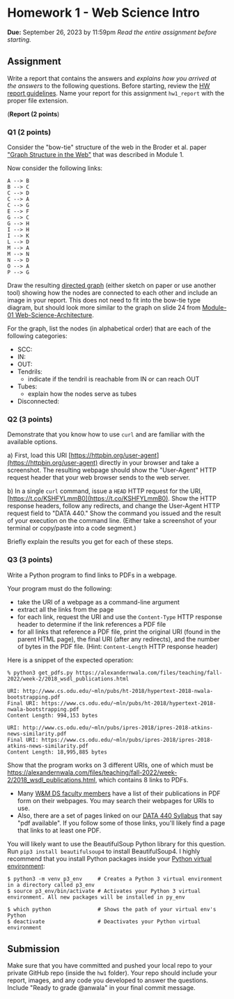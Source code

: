 # Homework 1 - Web Science Intro
**Due:** September 26, 2023 by 11:59pm
 *Read the entire assignment before starting.*

## Assignment

Write a report that contains the answers and *explains how you arrived at the answers* to the following questions. Before starting, review the [HW report guidelines](https://github.com/anwala/teaching-web-science/blob/main/fall-2023/homework/hw0/reports.md). Name your report for this assignment `hw1_report` with the proper file extension.

(**Report (2 points**)

### Q1 (2 points)
Consider the "bow-tie" structure of the web in the Broder et al. paper ["Graph Structure in the Web"](https://web.archive.org/web/20220505225729/https://snap.stanford.edu/class/cs224w-readings/broder00bowtie.pdf) that was described in Module 1. 

Now consider the following links:

```text
A --> B
B --> C
C --> D
C --> A
C --> G
E --> F
G --> C
G --> H
I --> H
I --> K
L --> D
M --> A
M --> N
N --> D
O --> A
P --> G 
```

Draw the resulting [directed graph](https://en.wikipedia.org/wiki/Directed_graph) (either sketch on paper or use another tool) showing how the nodes are connected to each other and include an image in your report.  This does not need to fit into the bow-tie type diagram, but should look more similar to the graph on slide 24 from [Module-01 Web-Science-Architecture](https://docs.google.com/presentation/d/1sSNcXMBUJWb-rVbTEvKqFAC2SvJugI8m/edit#slide=id.p24).

For the graph, list the nodes (in alphabetical order) that are each of the following categories:
* SCC: 
* IN: 
* OUT: 
* Tendrils: 
    * indicate if the tendril is reachable from IN or can reach OUT
* Tubes: 
    * explain how the nodes serve as tubes
* Disconnected:
    
    
### Q2 (3 points)
Demonstrate that you know how to use `curl` and are familiar with the available options.

a) First, load this URI [https://httpbin.org/user-agent](https://httpbin.org/user-agent) directly in your browser and take a screenshot.  The resulting webpage should show the "User-Agent" HTTP request header that your web browser sends to the web server.

b) In a single `curl` command, issue a `HEAD` HTTP request for the URI, [https://t.co/KSHFYLmmB0](https://t.co/KSHFYLmmB0). Show the HTTP response headers, follow any redirects, and change the User-Agent HTTP request field to "DATA 440."  Show the command you issued and the result of your execution on the command line.  (Either take a screenshot of your terminal or copy/paste into a code segment.)

Briefly explain the results you get for each of these steps.

### Q3 (3 points)
Write a Python program to find links to PDFs in a webpage.

Your program must do the following:
* take the URI of a webpage as a command-line argument
* extract all the links from the page
* for each link, request the URI and use the `Content-Type` HTTP response header to determine if the link references a PDF file 
* for all links that reference a PDF file, print the original URI (found in the parent HTML page), the final URI (after any redirects), and the number of bytes in the PDF file. (Hint: `Content-Length` HTTP response header)

Here is a snippet of the expected operation:

```
% python3 get_pdfs.py https://alexandernwala.com/files/teaching/fall-2022/week-2/2018_wsdl_publications.html

URI: http://www.cs.odu.edu/~mln/pubs/ht-2018/hypertext-2018-nwala-bootstrapping.pdf
Final URI: https://www.cs.odu.edu/~mln/pubs/ht-2018/hypertext-2018-nwala-bootstrapping.pdf
Content Length: 994,153 bytes

URI: http://www.cs.odu.edu/~mln/pubs/ipres-2018/ipres-2018-atkins-news-similarity.pdf
Final URI: https://www.cs.odu.edu/~mln/pubs/ipres-2018/ipres-2018-atkins-news-similarity.pdf
Content Length: 18,995,885 bytes
```

Show that the program works on 3 different URIs, one of which must be https://alexandernwala.com/files/teaching/fall-2022/week-2/2018_wsdl_publications.html, which contains 8 links to PDFs. 
* Many [W&M DS faculty members](https://www.wm.edu/as/data-science/people/index.php) have a list of their publications in PDF form on their webpages. You may search their webpages for URIs to use.
* Also, there are a set of pages linked on our [DATA 440 Syllabus](https://github.com/anwala/teaching-web-science/blob/main/fall-2023/syllabus.md) that say "pdf available".  If you follow some of those links, you'll likely find a page that links to at least one PDF.

You will likely want to use the BeautifulSoup Python library for this question. Run ``pip3 install beautifulsoup4`` to install BeautifulSoup4. I highly recommend that you install Python packages inside your [Python virtual environment](https://packaging.python.org/en/latest/guides/installing-using-pip-and-virtual-environments/): 
```
$ python3 -m venv p3_env     # Creates a Python 3 virtual environment in a directory called p3_env
$ source p3_env/bin/activate # Activates your Python 3 virtual environment. All new packages will be installed in py_env

$ which python               # Shows the path of your virtual env's Python
$ deactivate                 # Deactivates your Python virtual environment
```

## Submission

Make sure that you have committed and pushed your local repo to your private GitHub repo (inside the `hw1` folder).  Your repo should include your report, images, and any code you developed to answer the questions.  Include "Ready to grade @anwala" in your final commit message. 
